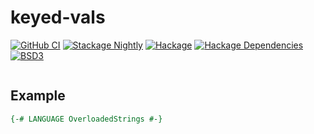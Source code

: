 # keyed-vals

[![GitHub CI](https://github.com/adetokunbo/keyed-vals/actions/workflows/ci.yml/badge.svg)](https://github.com/adetokunbo/keyed-vals/actions)
[![Stackage Nightly](http://stackage.org/package/keyed-vals/badge/nightly)](http://stackage.org/nightly/package/keyed-vals)
[![Hackage][hackage-badge]][hackage]
[![Hackage Dependencies][hackage-deps-badge]][hackage-deps]
[![BSD3](https://img.shields.io/badge/license-BSD3-green.svg?dummy)](https://github.com/adetokunbo/keyed-vals/blob/master/LICENSE)

```
```

## Example

```haskell
{-# LANGUAGE OverloadedStrings #-}

```

[1]: https://hackage.haskell.org/package/wai
[hackage-deps-badge]: <https://img.shields.io/hackage-deps/v/keyed-vals.svg>
[hackage-deps]:       <http://packdeps.haskellers.com/feed?needle=keyed-vals>
[hackage-badge]:      <https://img.shields.io/hackage/v/keyed-vals.svg>
[hackage]:            <https://hackage.haskell.org/package/keyed-vals>
[KEYS]:               <https://redis.io/commands/keys>
[Python]:             <https://python.org>
